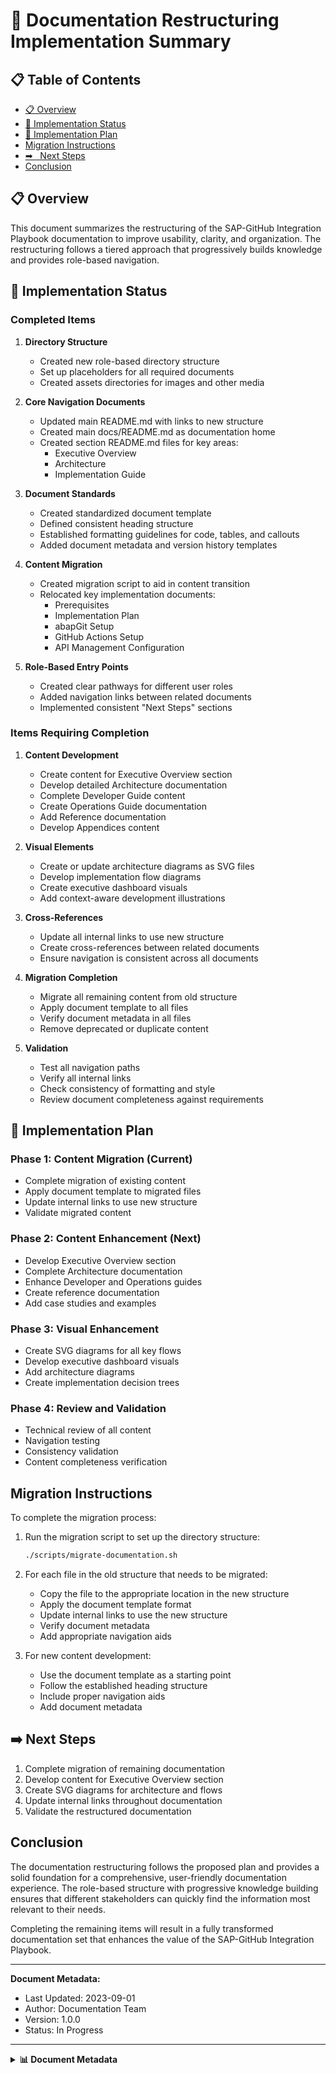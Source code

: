 # 📄 Documentation Restructuring Implementation Summary

## 📋 Table of Contents

- [📋 Overview](#overview)
- [🔧 Implementation Status](#implementation-status)
- [🔧 Implementation Plan](#implementation-plan)
- [Migration Instructions](#migration-instructions)
- [➡
️ ️ Next Steps](#next-steps)
- [Conclusion](#conclusion)


## 📋 Overview

This document summarizes the restructuring of the SAP-GitHub Integration Playbook documentation to improve usability, clarity, and organization. The restructuring follows a tiered approach that progressively builds knowledge and provides role-based navigation.

## 🔧 Implementation Status

### Completed Items

1. **Directory Structure**
   - Created new role-based directory structure
   - Set up placeholders for all required documents
   - Created assets directories for images and other media

2. **Core Navigation Documents**
   - Updated main README.md with links to new structure
   - Created main docs/README.md as documentation home
   - Created section README.md files for key areas:
     - Executive Overview
     - Architecture
     - Implementation Guide

3. **Document Standards**
   - Created standardized document template
   - Defined consistent heading structure
   - Established formatting guidelines for code, tables, and callouts
   - Added document metadata and version history templates

4. **Content Migration**
   - Created migration script to aid in content transition
   - Relocated key implementation documents:
     - Prerequisites
     - Implementation Plan
     - abapGit Setup
     - GitHub Actions Setup
     - API Management Configuration

5. **Role-Based Entry Points**
   - Created clear pathways for different user roles
   - Added navigation links between related documents
   - Implemented consistent "Next Steps" sections

### Items Requiring Completion

1. **Content Development**
   - Create content for Executive Overview section
   - Develop detailed Architecture documentation
   - Complete Developer Guide content
   - Create Operations Guide documentation
   - Add Reference documentation
   - Develop Appendices content

2. **Visual Elements**
   - Create or update architecture diagrams as SVG files
   - Develop implementation flow diagrams
   - Create executive dashboard visuals
   - Add context-aware development illustrations

3. **Cross-References**
   - Update all internal links to use new structure
   - Create cross-references between related documents
   - Ensure navigation is consistent across all documents

4. **Migration Completion**
   - Migrate all remaining content from old structure
   - Apply document template to all files
   - Verify document metadata in all files
   - Remove deprecated or duplicate content

5. **Validation**
   - Test all navigation paths
   - Verify all internal links
   - Check consistency of formatting and style
   - Review document completeness against requirements

## 🔧 Implementation Plan

### Phase 1: Content Migration (Current)

- Complete migration of existing content
- Apply document template to migrated files
- Update internal links to use new structure
- Validate migrated content

### Phase 2: Content Enhancement (Next)

- Develop Executive Overview section
- Complete Architecture documentation
- Enhance Developer and Operations guides
- Create reference documentation
- Add case studies and examples

### Phase 3: Visual Enhancement

- Create SVG diagrams for all key flows
- Develop executive dashboard visuals
- Add architecture diagrams
- Create implementation decision trees

### Phase 4: Review and Validation

- Technical review of all content
- Navigation testing
- Consistency validation
- Content completeness verification

## Migration Instructions

To complete the migration process:

1. Run the migration script to set up the directory structure:
   ```bash
   ./scripts/migrate-documentation.sh
   ```

2. For each file in the old structure that needs to be migrated:
   - Copy the file to the appropriate location in the new structure
   - Apply the document template format
   - Update internal links to use the new structure
   - Verify document metadata
   - Add appropriate navigation aids

3. For new content development:
   - Use the document template as a starting point
   - Follow the established heading structure
   - Include proper navigation aids
   - Add document metadata

## ➡️ Next Steps

1. Complete migration of remaining documentation
2. Develop content for Executive Overview section
3. Create SVG diagrams for architecture and flows
4. Update internal links throughout documentation
5. Validate the restructured documentation

## Conclusion

The documentation restructuring follows the proposed plan and provides a solid foundation for a comprehensive, user-friendly documentation experience. The role-based structure with progressive knowledge building ensures that different stakeholders can quickly find the information most relevant to their needs.

Completing the remaining items will result in a fully transformed documentation set that enhances the value of the SAP-GitHub Integration Playbook.

---

**Document Metadata:**
- Last Updated: 2023-09-01
- Author: Documentation Team
- Version: 1.0.0
- Status: In Progress 
---

<details>
<summary><strong>📊 Document Metadata</strong></summary>

- **Last Updated:** 2025-04-07
- **Version:** 1.0.0
- **Status:** Published
</details>
